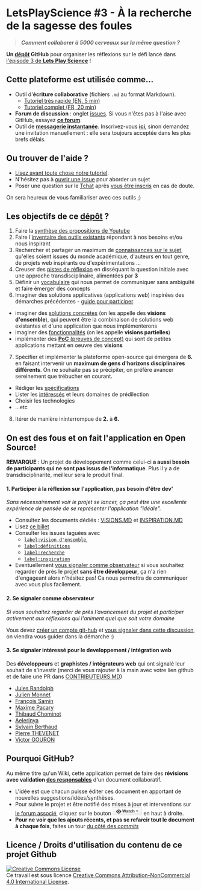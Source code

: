 <a name="hi"></a>
# LetsPlayScience #3 - À la recherche de la sagesse des foules

> ***Comment collaborer à 5000 cerveaux sur la même question ?***

**Un [dépôt](DEFINITIONS.MD#7.a) GitHub** pour organiser les réflexions sur le défi lancé dans [l'épisode 3 de **Lets Play Science**](https://youtu.be/noADnHKyRmc?list=PLl5zW0Z-tqm4FoZo7b0V2Rrysh3xuEAZv&t=22m06s) !

## Cette plateforme est utilisée comme...

* Outil d'**écriture collaborative** (fichiers `.md` au format Markdown).  
  - [Tutoriel très rapide (EN, 5 min)](http://www.remarq.io/articles/five-minutes-to-markdown-mastery/)
  - [Tutoriel complet (FR, 20 min)](http://blog.wax-o.com/2014/04/tutoriel-un-guide-pour-bien-commencer-avec-markdown/)
* **Forum de discussion** : onglet [issues](https://github.com/dirtylab/wiki/issues). Si vous n'êtes pas à l'aise avec GitHub, essayez [**ce forum**](https://www.reddit.com/r/dirtylab/).
* Outil de [**messagerie instantanée**](https://dirtylab.slack.com). Inscrivez-vous [**ici**](http://gaelfoppolo.com/projets/dirtylab/slack/), sinon demandez une invitation manuellement : elle sera toujours acceptée dans les plus brefs délais.

## Ou trouver de l'aide ?

- [Lisez avant toute chose notre tutoriel](HELP.MD).
- N'hésitez pas à [ouvrir une issue](https://github.com/dirtylab/wiki/issues/new) pour aborder un sujet
- Poser une question sur le [Tchat](https://dirtylab.slack.com) après [vous être inscris](http://gaelfoppolo.com/projets/dirtylab/slack/) en cas de doute.

On sera heureux de vous familiariser avec ces outils ;)

## Les objectifs de ce [dépôt](DEFINITIONS.MD#7.a) ?

1. Faire la [synthèse des propositions de Youtube ](PRATIQUE/SYNTHESE_YOUTUBE.MD)  
2. Faire l'[inventaire des outils existants](PRATIQUE/OUTILS.MD) répondant à nos besoins et/ou nous inspirant
3. Rechercher et partager un maximum de [connaissances sur le sujet](THEORIE/INSPIRATION.MD), qu'elles soient issues du monde académique, d'auteurs en tout genre, de projets web inspirants ou d'expérimentations ...
4. Creuser des [pistes de réflexion](THEORIE/PISTES.MD) en disséquant la question initiale avec une approche transdisciplinaire, alimentées par **3**
5. Définir un [vocabulaire](DEFINITIONS.MD) qui nous permet de communiquer sans ambiguïté  et faire émerger des concepts
6. Imaginer des solutions applicatives (applications web) inspirées des démarches précédentes - [guide pour participer](https://github.com/dirtylab/wiki/issues/20)
  - imaginer des [solutions concrètes](PRATIQUE/VISIONS.MD) (on les appelle des **visions d'ensemble**), qui peuvent être la combinaison de solutions web existantes et d'une application que nous implémenterons  
  - imaginer des [fonctionnalités](PRATIQUE/VISIONS.MD) (on les appelle **visions partielles**)  
  - implémenter des [**PoC** (preuves de concept)](PRATIQUE/POC.MD) qui sont de petites applications mettant en oeuvre des **visions**  
7. Spécifier et implémenter la plateforme open-source qui émergera de **6.** en faisant intervenir un **maximum de gens d'horizons disciplinaires différents**. On ne souhaite pas se précipiter, on préfère avancer sereinement que trébucher en courant.
  - Rédiger les [spécifications](PRATIQUE/SPECIFICATIONS.MD)
  - Lister les [intéressés](CONTRIBUTEURS.MD) et leurs domaines de prédilection  
  - Choisir les technologies
  - ...etc
8. Itérer de manière ininterrompue de **2.** à **6.**

<a name="OS"></a>
On est des fous et on fait l'application en Open Source!
----------------------------------------------------------
**REMARQUE** : Un projet de développement comme celui-ci **a aussi besoin de participants qui ne sont pas issus de l'informatique**. Plus il y a de transdisciplinarité, meilleur sera le produit final.

#### 1. Participer à la réflexion sur l'application, pas besoin d'être dev'
*Sans nécessairement voir le projet se lancer, ça peut être une excellente expérience de pensée de se représenter l'application "idéale".*

- Consultez les documents dédiés : [VISIONS.MD](PRATIQUE/VISIONS.MD) et [INSPIRATION.MD](THEORIE/INSPIRATION.MD)
- Lisez [ce billet](https://github.com/dirtylab/wiki/issues/20)
- Consulter les issues taguées avec
  - [`label:vision d'ensemble`,](https://github.com/dirtylab/wiki/issues?utf8=%E2%9C%93&q=+is%3Aissue+label%3A%22vision+d%27ensemble%22+)
  - [`label:définitions`](https://github.com/dirtylab/wiki/issues?q=is%3Aissue+label%3Ad%C3%A9finitions)
  - [`label:recherche`](https://github.com/dirtylab/wiki/issues?utf8=%E2%9C%93&q=is%3Aissue+label%3Arecherche+)  
  - [`label:inspiration`](https://github.com/dirtylab/wiki/issues?utf8=%E2%9C%93&q=+is%3Aissue+label%3Ainspiration+)  
- Eventuellement [vous signaler comme observateur](#observer) si vous souhaitez regarder de près le projet **sans être développeur**, ça n'a rien d'engageant alors n'hésitez pas! Ca nous permettra de communiquer avec vous plus facilement.



<a name="observer"></a>
#### 2. Se signaler comme observateur
*Si vous souhaitez regarder de près l'avancement du projet et participer activement aux réflexions qui l'animent quel que soit votre domaine*

Vous devez [créer un compte git-hub](https://github.com/join) et [vous signaler dans cette discussion](https://github.com/dirtylab/wiki/issues/16), on viendra vous guider dans la démarche :)

#### 3. Se signaler intéressé pour le developpement / intégration web

Des **développeurs** et **graphistes / intégrateurs web** qui ont signalé leur souhait de s'investir (merci de vous rajouter à la main avec votre lien github et de faire une PR dans [CONTRIBUTEURS.MD](CONTRIBUTEURS.MD))

- [Jules Randolph](https://github.com/sveinburne/)
- [Julien Monnet](https://github.com/Roxtarmy)
- [François Samin](https://github.com/fsamin/)
- [Maxime Pacary](https://github.com/Frosty-Z)
- [Thibaud Chominot](https://github.com/Phacocherman/)
- [Aelerinya](https://github.com/Aelerinya)
- [Sylvain Berthaud](https://github.com/akrib/)
- [Pierre THEVENET](https://github.com/Gophys)
- [Victor GOURON](https://github.com/hantropi)

Pourquoi GitHub?
----------------------------------------------------------
Au même titre qu'un Wiki, cette application permet de faire des **révisions avec validation [des responsables](https://github.com/dirtylab/wiki/issues/19)** d'un document collaboratif.

- L'idée est que chacun puisse éditer ces document en apportant de nouvelles suggestions/idées/synthèses.
- Pour suivre le projet et être notifié des mises à jour et interventions sur [le forum associé](https://github.com/dirtylab/wiki/issues), cliquez sur le bouton ![Watch](img/watch.png) en haut à droite.
- **Pour ne voir que les ajouts récents, et pas se refarcir tout le document à chaque fois**, faites un tour [du côté des *commits*](https://github.com/dirtylab/wiki/commits/master)


Licence / Droits d'utilisation du contenu de ce projet Github
----------------------------------------------------------
<a rel="licence" href="http://creativecommons.org/licenses/by-nc/4.0/"><img alt="Creative Commons License" style="border-width:0" src="https://i.creativecommons.org/l/by-nc/4.0/88x31.png" /></a><br />Ce travail est sous licence <a rel="license" href="http://creativecommons.org/licenses/by-nc/4.0/">Creative Commons Attribution-NonCommercial 4.0 International License</a>.
